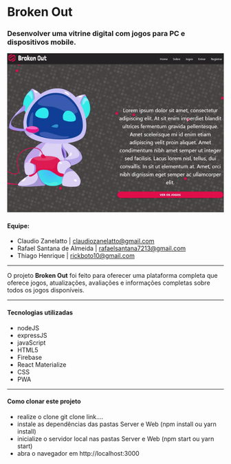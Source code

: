 # Broken Out
### Desenvolver uma vitrine digital com jogos para PC e dispositivos mobile.
  
<img src="web/src/assets/img/screen.gif" />

#### Equipe:
* Claudio Zanelatto | claudiozanelatto@gmail.com
* Rafael Santana de Almeida | rafaelsantana7213@gmail.com
* Thiago Henrique | rickboto10@gmail.com

------------

   O projeto **Broken Out** foi feito para oferecer uma plataforma completa que oferece jogos, atualizações, avaliações e informações completas sobre todos os jogos disponíveis.

------------
####  Tecnologias utilizadas
- nodeJS
- expressJS
- javaScript
- HTML5
- Firebase
- React Materialize
- CSS
- PWA


------------
####  Como clonar este projeto
- realize o clone git clone link....
- instale as dependências das pastas Server e Web (npm install ou yarn install)
- inicialize o servidor local nas pastas Server e Web (npm start ou yarn start)
- abra o navegador em http://localhost:3000